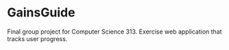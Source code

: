 # GainsGuide
Final group project for Computer Science 313. Exercise web application that tracks user progress.
